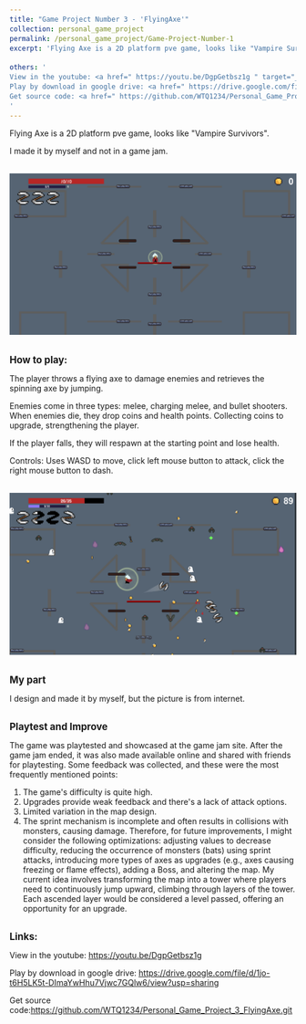 ```yaml
---
title: "Game Project Number 3 - 'FlyingAxe'"
collection: personal_game_project
permalink: /personal_game_project/Game-Project-Number-1
excerpt: 'Flying Axe is a 2D platform pve game, looks like "Vampire Survivors". Player throws a flying axe to damage enemies and retrieves the axe by jumping.<br/><img src="/images/IMG_Game_Project_3_1.png" style="width: 640px; height: auto;">'

others: '
View in the youtube: <a href=" https://youtu.be/DgpGetbsz1g " target="_blank"><u>https://youtu.be/DgpGetbsz1g</u></a><br>
Play by download in google drive: <a href=" https://drive.google.com/file/d/1jo-t6H5LK5t-DImaYwHhu7Vjwc7GQlw6/view?usp=sharing " target="_blank"><u>https://drive.google.com/file/d/1jo-t6H5LK5t-DImaYwHhu7Vjwc7GQlw6/view?usp=sharing</u></a><br>
Get source code: <a href=" https://github.com/WTQ1234/Personal_Game_Project_3_FlyingAxe.git " target="_blank"><u>https://github.com/WTQ1234/Personal_Game_Project_3_FlyingAxe.git</u></a>
'
---
```

Flying Axe is a 2D platform pve game, looks like "Vampire Survivors".

I made it by myself and not in a game jam.

<br/><img src="/images/IMG_Game_Project_3_1.png" style="width: 640px; height: auto;">

<!-- 玩法 -->
<br/><span style="font-weight: bold; font-size: 1.2em;">How to play:</span><br/>

The player throws a flying axe to damage enemies and retrieves the spinning axe by jumping.

Enemies come in three types: melee, charging melee, and bullet shooters. When enemies die, they drop coins and health points. Collecting coins to upgrade, strengthening the player.

If the player falls, they will respawn at the starting point and lose health.

Controls: Uses WASD to move, click left mouse button to attack, click the right mouse button to dash.

<br/><img src="/images/IMG_Game_Project_3_2.png" style="width: 640px; height: auto;">

<!-- 职责 -->
<br/><span style="font-weight: bold; font-size: 1.2em;">My part</span><br/>

I design and made it by myself, but the picture is from internet.

<!-- 改进 -->
<br/><span style="font-weight: bold; font-size: 1.2em;">Playtest and Improve</span><br/>

The game was playtested and showcased at the game jam site. After the game jam ended, it was also made available online and shared with friends for playtesting. Some feedback was collected, and these were the most frequently mentioned points:
1. The game's difficulty is quite high.
2. Upgrades provide weak feedback and there's a lack of attack options.
3. Limited variation in the map design.
4. The sprint mechanism is incomplete and often results in collisions with monsters, causing damage.
Therefore, for future improvements, I might consider the following optimizations: adjusting values to decrease difficulty, reducing the occurrence of monsters (bats) using sprint attacks, introducing more types of axes as upgrades (e.g., axes causing freezing or flame effects), adding a Boss, and altering the map. My current idea involves transforming the map into a tower where players need to continuously jump upward, climbing through layers of the tower. Each ascended layer would be considered a level passed, offering an opportunity for an upgrade.


<!-- 链接 -->
<br/><span style="font-weight: bold; font-size: 1.2em;">Links:</span><br/>

View in the youtube: <a href=" https://youtu.be/DgpGetbsz1g " target="_blank"><u>https://youtu.be/DgpGetbsz1g</u></a>

Play by download in google drive: <a href=" https://drive.google.com/file/d/1jo-t6H5LK5t-DImaYwHhu7Vjwc7GQlw6/view?usp=sharing " target="_blank"><u>https://drive.google.com/file/d/1jo-t6H5LK5t-DImaYwHhu7Vjwc7GQlw6/view?usp=sharing</u></a>

Get source code:<a href=" https://github.com/WTQ1234/Personal_Game_Project_3_FlyingAxe.git " target="_blank"><u>https://github.com/WTQ1234/Personal_Game_Project_3_FlyingAxe.git</u></a>